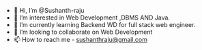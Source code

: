 - 👋 Hi, I’m @Sushanth-raju
- 👀 I’m interested in Web Development ,DBMS AND Java.
- 🌱 I’m currently learning Backend WD for full stack web engineer.
- 💞️ I’m looking to collaborate on Web Development
- 📫 How to reach me - sushanthraju@gmail.com


<!---
Sushanth-raju/Sushanth-raju is a ✨ special ✨ repository because its `README.md` (this file) appears on your GitHub profile.
You can click the Preview link to take a look at your changes.
--->
